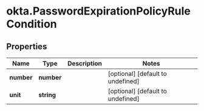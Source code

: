 # okta.PasswordExpirationPolicyRuleCondition

## Properties

Name | Type | Description | Notes
------------ | ------------- | ------------- | -------------
**number** | **number** |  | [optional] [default to undefined]
**unit** | **string** |  | [optional] [default to undefined]

